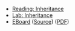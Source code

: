 * [Reading: Inheritance](../readings/inheritance.html)
* [Lab: Inheritance](../labs/inheritance.html)
* [EBoard](../eboards/14.html) 
  ([Source](../eboards/14.md))
  ([PDF](../eboards/14.pdf))
